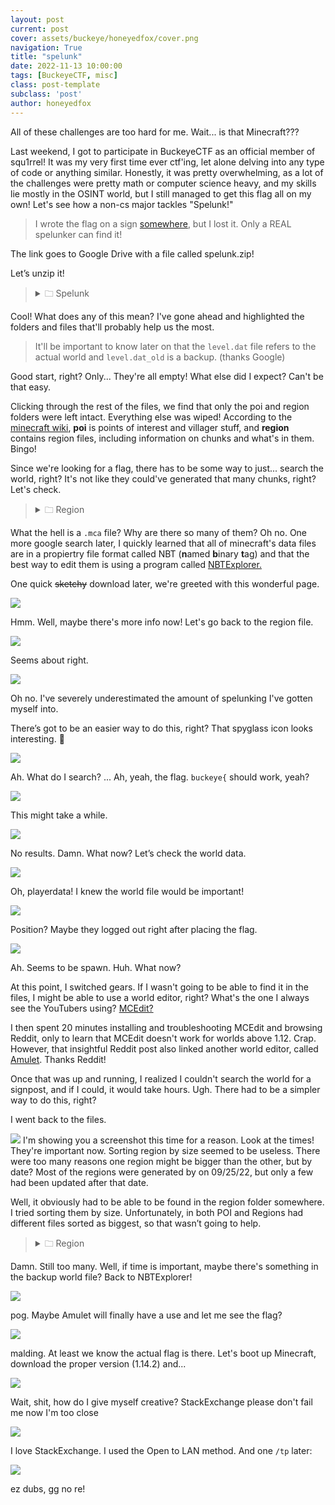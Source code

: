 ```yaml
---
layout: post
current: post
cover: assets/buckeye/honeyedfox/cover.png
navigation: True
title: "spelunk"
date: 2022-11-13 10:00:00
tags: [BuckeyeCTF, misc]
class: post-template
subclass: 'post'
author: honeyedfox
---
```


All of these challenges are too hard for me. Wait... is that Minecraft???

Last weekend, I got to participate in BuckeyeCTF as an official member of squ1rrel! It was my very first time ever ctf'ing, let alone delving into any type of code or anything similar. Honestly, it was pretty overwhelming, as a lot of the challenges were pretty math or computer science heavy, and my skills lie mostly in the OSINT world, but I still managed to get this flag all on my own! Let's see how a non-cs major tackles "Spelunk!"

> I wrote the flag on a sign [somewhere](https://drive.google.com/file/d/1R_YzJK7QXt7NZarjpXJKq-LwGX-_kQ7e/view), but I lost it. Only a REAL spelunker can find it!

The link goes to Google Drive with a file called spelunk.zip!

Let’s unzip it!

><details ><summary>🗀 Spelunk</summary>
><details ><summary>&emsp;⤷🗀 World</summary>
><div>&emsp;&emsp;&emsp;&emsp;⤷🗀 advancements</div>
><details><summary>&emsp;&emsp;&emsp;⤷🗀 <mark>data</mark></summary>
><div>&emsp;&emsp;&emsp;&emsp;&emsp;&emsp;⤷ no files found!</div>
></details>
><div>&emsp;&emsp;&emsp;&emsp;⤷🗀 datapacks</div>
><div>&emsp;&emsp;&emsp;&emsp;⤷🗀 DIM1</div>
><div>&emsp;&emsp;&emsp;&emsp;⤷🗀 DIM-1</div>
><details><summary>&emsp;&emsp;&emsp;⤷🗀 <mark>playerdata</mark></summary>
><div>&emsp;&emsp;&emsp;&emsp;&emsp;&emsp;⤷ no files found!</div>
></details>
><div>&emsp;&emsp;&emsp;&emsp;⤷🗀 poi</div>
><div>&emsp;&emsp;&emsp;&emsp;⤷🗀 region</div>
><div>&emsp;&emsp;&emsp;&emsp;⤷🗀 stats</div>
><div>&emsp;&emsp;&emsp;&emsp;⤷🖻 icon</div>
><div>&emsp;&emsp;&emsp;&emsp;⤷🗋 <mark>level.dat</mark></div>
><div>&emsp;&emsp;&emsp;&emsp;⤷🗋 level.dat_old</div>

Cool! What does any of this mean? I've gone ahead and highlighted the folders and files that'll probably help us the most.
> It'll be important to know later on that the
`level.dat` file refers to the actual world and `level.dat_old` is a backup. (thanks Google)


Good start, right? Only... They're all empty! What else did I expect? Can't be that easy.

Clicking through the rest of the files, we find that only the poi and region folders were left intact. Everything else was wiped!
According to the [minecraft wiki](https://minecraft.fandom.com/wiki/Java_Edition_level_format), **poi** is points of interest and villager stuff, and **region** contains region files, including information on chunks and what's in them. Bingo!

Since we're looking for a flag, there has to be some way to just... search the world, right? It's not like they could've generated that many chunks, right? Let's check.

><details><summary>🗀 Region</summary>
><div>&emsp;&emsp;&emsp;&emsp;⤷🗋 r.0.0.mca</div>
><div>&emsp;&emsp;&emsp;&emsp;⤷🗋 r.0.1.mca</div>
><div>&emsp;&emsp;&emsp;&emsp;⤷🗋 r.0.-1.mca</div>
><div>&emsp;&emsp;&emsp;&emsp;⤷🗋 r.0.2.mca</div>
><div>&emsp;&emsp;&emsp;&emsp;⤷🗋 r.0.-2.mca</div>
><div>&emsp;&emsp;&emsp;&emsp;⤷🗋 r.X.X.mca...</div>
></details>

What the hell is a `.mca` file?  Why are there so many of them? Oh no.
One more google search later, I quickly learned that all of minecraft's data files are in a propiertry file format called NBT (**n**amed **b**inary **t**ag) and that the best way to edit them is using a program called [NBTExplorer.](https://www.minecraftforum.net/forums/mapping-and-modding-java-edition/minecraft-tools/1262665-nbtexplorer-nbt-editor-for-windows-and-mac)

One quick ~~sketchy~~ download later, we're greeted with this wonderful page.

![](https://lh5.googleusercontent.com/h3gsmfPUv3SS8ThMkPL0gBIf_pTzWqSrltWrkODBJ3Fsj2KBgidlVplllUL_5QeE7_jejDJIWFGNLmuntLN8eHUwmSMBDKaUjby4KID4UWKYiKQtRtDRiM9FmQYnUG5umpZW4XiewwOkpCM3cblYiQ7u8p5xzVrLGMxg7_7CgqfWnsxgiAlXyQqRASGUMw)

Hmm. Well, maybe there's more info now! Let's go back to the region file.

![](https://lh6.googleusercontent.com/GkjCtyWWuAucsxAnytTruAHhpQk-Ziqp_mBtgVHzjR9EQJRpGfh64T1q_zX2b7UPVwGfORw59I7dA3X1QMrOk4G01DCCj937nU6uC4DHMTufopu7hs3HXZB9rm0ioTvEoJCRxLHmXddMewec0c5cl3F3bKLKMDkjt4gl6npUQL-N7cdg8Xis1w7ctaTEmQ)

Seems about right.

![](https://lh6.googleusercontent.com/DLLdaYr0mPrDeGPSnyWP3etI6QZAtG_1GT-SVlSknKqEmHHEjMSd4ujib9X9KCcq5_9pfvCcr7VOHb59y8B4LBZiWX63vrnm0I6BP7LoAOgo4QhTIabHUIeDU7Uiw7JfW0f_F-hNroLu4YUBGGixaGyFLvA2KckQuxU1fdqOmFia0aqkDe126MxkVNOgNw)

Oh no. I've severely underestimated the amount of spelunking I've gotten myself into.

There’s got to be an easier way to do this, right? That spyglass icon looks interesting. 🤔

![](https://lh6.googleusercontent.com/NYhtpKQ-utZFuTigsGbpDZDrJr-czax0ZRpBjgayvsLb83vSWPYR0apj8-1gtr-UhtyXz6x6GGtsIthOmYk_jtsIcy0T7Av6GP75DR_3BZtp7xmujn2T8XEmThvC9AibkI1F9zmOyrJSZsioH2tiqsgZBR_RwShwlQrlFLkPnNAjUqIl3_r5PwJv5w7IJA)

Ah. What do I search? ... Ah, yeah, the flag. `buckeye{` should work, yeah?

![](https://lh3.googleusercontent.com/1app8jK12p1y8KTSvWx7icWYfuObFjT0mA1qLMPo5n_duvs3jd-YTM1jAFS8Kq634YBGnow0NbRw4XFYoHcu0wp_mbE3s41ND1SWqAGrkLuxsDv7-YNGXzwIgzmJ2v_qsBQkqT3rv8HIdCV-ylIlLSn4No4TjxjbW7Tuin9NARhQA6u-Ux84U-UG5nwmsw)

This might take a while.

![](https://lh6.googleusercontent.com/RzB8cHjWve_Poza1VgxkA-Pf-__RhZNUpjcxT_3FiE6KPjLgAxYCdgAMcGXNhdYrQZAAYUfDGRSgSwuKFZl33YUSOf80emrZMfGXYtb8ancrkA2fpHOajig81414HMODYMlbK8E65C4F52mfcIFA3WCp3r4cX1pvlX6RYZUbxVAeslLipe-MO5oBZVTHGw)

No results. Damn. What now? Let’s check the world data.

![](https://lh3.googleusercontent.com/1pxfgMptF-o5hwtWp-2OKpqbMgS-3KYxLQ3HW9-eO6D_Tv8X0-Wn260vLR8pU-tmgvEB0fLlnJqQnjXK3MnMJlTUtZ4w3t-sdq_tzE8WTVBXBQY2FG1xQUL5nwBKoYGMOom8rHwIssgce4DQfCazSuDTehiyo95IQghZ-ydjQyVdAqpTsf6PoJL2n2WgFw)

Oh, playerdata! I knew the world file would be important! 

![](https://lh5.googleusercontent.com/d5n7aASaMquvt_31YwFGzeFJ8chFAQ9fNed5hPxuLz20LQAyaSPv9dMJin-qu9UTNw2QYmcDGzeJDSTz4pnkhCTqZCbGIUGSh-5LpWsoZVcWBgrYx7KAp5KTQfiKnO7nyHndUuC-z4zH5OIdypdaRdd55kRYuiJ_FVGycilp4sdGvNV2oGAYttHCDmCDLA)

Position? Maybe they logged out right after placing the flag.

![](https://lh4.googleusercontent.com/cYBUETJ8Ml2A5pB4dK2YwNBR0ZcUx7nIMTZmn7qtPxw3X7ats_PeGaMunoYT9lBDhW4sHAsuLpXH7ahsOl7GqGqndG8990Jrx5uNiagAKMdmdm3gIJwrGBNYd5eg5Mc4x96FUVe8ad5SGE3K--J6qwlhETFJkbVe82WMDw2P6cBsRKpnMLDZvoLB7jxpVA)

Ah. Seems to be spawn. Huh. What now?

At this point, I switched gears. If I wasn't going to be able to find it in the files, I might be able to use a world editor, right? What's the one I always see the YouTubers using? [MCEdit?](https://www.mcedit.net/) 

I then spent 20 minutes installing and troubleshooting MCEdit and browsing Reddit, only to learn that MCEdit doesn't work for worlds above 1.12. Crap. However, that insightful Reddit post also linked another world editor, called [Amulet](https://www.amuletmc.com/). Thanks Reddit!

Once that was up and running, I realized I couldn't search the world for a signpost, and if I could, it would take hours. Ugh. There had to be a simpler way to do this, right?

I went back to the files.

**![](https://lh3.googleusercontent.com/RDAd340yJk7z0qPcSSU3yYd5G9DZ8x62eEJcwqHYIoH00aDcSrDCMn1HPmK-0Wb-wTMNn9gWc0xvG4k5Vh_K3Ph0Sy28qEvrvZSNzC8kFEgvm1fK6m9HwxxnIc7y4EwzEVbn1EPlhU82lLZBpNL3_YMWOo-A2Kse4vJG5UsQmz8ROuasuqtx5djjbVv9zw)**
I'm showing you a screenshot this time for a reason. Look at the times! They're important now. 
Sorting region by size seemed to be useless. There were too many reasons one region might be bigger than the other, but by date? Most of the regions were generated by on 09/25/22, but only a few had been updated after that date. 

Well, it obviously had to be able to be found in the region folder somewhere. I tried sorting them by size. Unfortunately, in both POI and Regions had different files sorted as biggest, so that wasn’t going to help. 

><details><summary>🗀 Region</summary>
><div>&emsp;&emsp;&emsp;&emsp;⤷🗋 r.0.0.mca</div>
><div>&emsp;&emsp;&emsp;&emsp;⤷🗋 r.0.-1.mca</div>
><div>&emsp;&emsp;&emsp;&emsp;⤷🗋 r.-1.0.mca</div>
><div>&emsp;&emsp;&emsp;&emsp;⤷🗋 r.1.-4.mca</div>
><div>&emsp;&emsp;&emsp;&emsp;⤷🗋 r.1.-5.mca</div>
><div>&emsp;&emsp;&emsp;&emsp;⤷🗋 r.2.-4.mca</div>
><div>&emsp;&emsp;&emsp;&emsp;⤷🗋 r.2.-5.mca</div>
><div>&emsp;&emsp;&emsp;&emsp;⤷🗋 r.0.-3.mca</div>
><div>&emsp;&emsp;&emsp;&emsp;⤷🗋 r.0.-4.mca</div>
><div>&emsp;&emsp;&emsp;&emsp;⤷🗋 r.0.-5.mca</div>
><div>&emsp;&emsp;&emsp;&emsp;⤷🗋 r.1.-3.mca</div>
><div>&emsp;&emsp;&emsp;&emsp;⤷🗋 r.2.-3.mca</div>
></details>

Damn. Still too many. Well, if time is important, maybe there's something in the backup world file? Back to NBTExplorer!

**![](https://lh4.googleusercontent.com/hKPqoThjtEt88mVB1-rP8-Jmwg9NVcYHkm53wzl_2otosCviCc2HoVi7h2eiQ61gRRk_LE8YdyEOFP6U9Av6LbjOObvEF-B1F0zHHSJKXu4k5P85dn-482t6aWf8TB_clC_ileoKql64azhewEisooerrgaUG5SaRQWoJzXlztn_2U0mtDDRgeOYVl-Gkg)**

pog. Maybe Amulet will finally have a use and let me see the flag?

**![](https://lh3.googleusercontent.com/4tNLkTdm7AakQvgRW56ETx15pJuv5tefY_U1VWk9MsnKM1zZ-QjqzysTKed9X6zOb7W3pSM1e1N3GSDrKw8TgwC4IAcDZL4u5xsveQgTx_vywa6XwPtrXoi2GWRGV8GM-Wd2xlCll_7D4DS5qE8kBC4TrVgrD1qyBiePgZZBDuKa5cpRjCTrTOy1YfNmuA)**

malding. At least we know the actual flag is there. Let's boot up Minecraft, download the proper version (1.14.2) and... 

**![](https://lh3.googleusercontent.com/8cDbyrLAFScdQ2Q0zkr8mkGYzDta1nGOvxi7rNaCBSgahcqomrpKSEb7XQHyVcDaK_b1uprThe14V_VKHTO2rXiBWFSN0OeWMgVvjSaEPG8icQ4PvD5So20UD8kou2mGlHAp5NrK5aJnT3D_LUSgUqg2eONAFddv1D0NCiBfY_oka3FTGqgA8XX9fXwrgg)**

Wait, shit, how do I give myself creative? StackExchange please don't fail me now I'm too close

**![](https://lh5.googleusercontent.com/WtUy7dWVToy0Zxw0AG76c_sKyT0X2kl0VRl4Jn845NTXyem-zFUKQOSV_375LC4_xGTgy2BycD-DYtbUQfOqFayVKZmkBtJHPdeelezU_3FdLmZkd-tm7a8TS7-bbxVsLrw8JrgF73XEHuDNjC-KQWwKWAaSvn4tcD-BNncDnAv7ePeu6tChoXHnGSMh9A)**

I love StackExchange. I used the Open to LAN method. And one `/tp` later:

**![](https://lh6.googleusercontent.com/SBrYxqHOxZF_E4gjRUoq_I2XiiWeA18xBdzgyQraqW41pio3a9WXROb71dyMNKdYJnq180jgvyEFaopCW_9uwpiUB5XwCD574Dj6GSarS8GhjQd4nHc5s2eDhNnXLmItIOWooNJxGHtDQA66ql-JDQV3f9ywl6AslI5UXTROoIQMnAjQxe1EQCc8TUkdyA)**

ez dubs, gg no re!